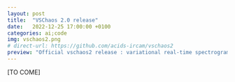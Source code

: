 ```yaml
---
layout: post
title:  "VSChaos 2.0 release"
date:   2022-12-25 17:00:00 +0100
categories: ai;code
img: vschaos2.png
# direct-url: https://github.com/acids-ircam/vschaos2
preview: "Official vschaos2 release : variational real-time spectrogram synthesis with Max/MSP"
---
```


[TO COME]
